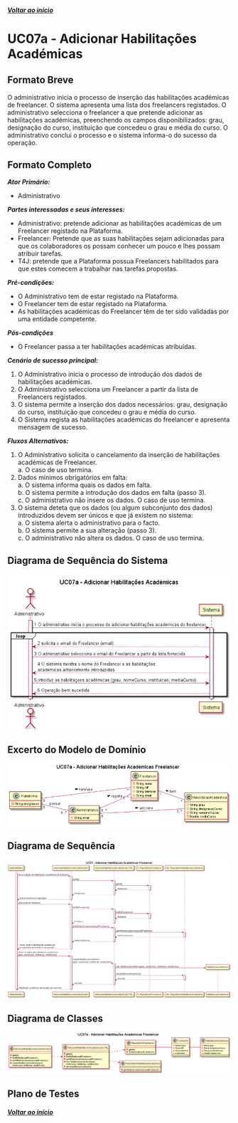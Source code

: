 ##### [Voltar ao início](https://github.com/blestonbandeiraUPSKILL/upskill_java1_labprg_grupo2/tree/main/README.md)

# UC07a - Adicionar Habilitações Académicas

## Formato Breve

O administrativo inicia o processo de inserção das habilitações académicas de freelancer. O sistema apresenta uma lista dos freelancers registados. O administrativo selecciona o freelancer a que pretende adicionar as habilitações académicas, preenchendo os campos disponibilizados: grau, designação do curso, instituição que concedeu o grau e média do curso. O administrativo conclui o processo e o sistema informa-o do sucesso da operação.

## Formato Completo

**_Ator Primário:_**

- Administrativo

**_Partes interessadas e seus interesses:_**

- Administrativo: pretende adicionar as habilitações académicas de um Freelancer registado na Plataforma.
- Freelancer: Pretende que as suas habilitações sejam adicionadas para que os colaboradores os possam conhecer um pouco e lhes possam atribuir tarefas.
- T4J: pretende que a Plataforma possua Freelancers habilitados para que estes comecem a trabalhar nas tarefas propostas.

**_Pré-condições:_**

- O Administrativo tem de estar registado na Plataforma.
- O Freelancer tem de estar registado na Plataforma.
- As habilitações académicas do Freelancer têm de ter sido validadas por uma entidade competente.

**_Pós-condições_**

- O Freelancer passa a ter habilitações académicas atribuídas.

**_Cenário de sucesso principal:_**

1. O Administrativo inicia o processo de introdução dos dados de habilitações académicas.
2. O Administrativo selecciona um Freelancer a partir da lista de Freelancers registados.
3. O sistema permite a inserção dos dados necessários: grau, designação do curso, instituição que concedeu o grau e média do curso.
4. O Sistema regista as habilitações académicas do freelancer e apresenta mensagem de sucesso. 

**_Fluxos Alternativos:_**

1. O Administrativo solicita o cancelamento da inserção de habilitações académicas de Freelancer. <br/>
    a. O caso de uso termina.
2. Dados mínimos obrigatórios em falta: <br/>
  a. O sistema informa quais os dados em falta. <br/>
  b. O sistema permite a introdução dos dados em falta (passo 3). <br/>
  c. O administrativo não insere os dados. O caso de uso termina.
3. O sistema deteta que os dados (ou algum subconjunto dos dados) introduzidos devem ser únicos e que já existem no sistema:<br/>
  a. O sistema alerta o administrativo para o facto.<br/>
  b. O sistema permite a sua alteração (passo 3).<br/>
  c. O administrativo não altera os dados. O caso de uso termina.


## Diagrama de Sequência do Sistema
![UC07a_Adicionar_Habilitacoes_Academicas_SSD](UC07a_Adicionar_Habilitacoes_Academicas_SSD.png)

## Excerto do Modelo de Domínio
![UC07a_Adicionar_Habilitacoes_Academicas_Modelo_Dominio](UC07a_Adicionar_Habilitacoes_Academicas_Modelo_Dominio.png)

## Diagrama de Sequência <br/>
![UC07a_Adicionar_Habilitacoes_Academicas_Diagrama_Sequencia](UC07a_Adicionar_Habilitacoes_Academicas_Diagrama_Sequencia.png)

## Diagrama de Classes <br/>
![UC07a_Adicionar_Habilitacoes_Academicas_Diagrama_Classes](UC07a_Adicionar_Habilitacoes_Academicas_Diagrama_Classes.png)

## Plano de Testes <br/>
[]()

##### [Voltar ao início](https://github.com/blestonbandeiraUPSKILL/upskill_java1_labprg_grupo2/tree/main/README.md)

